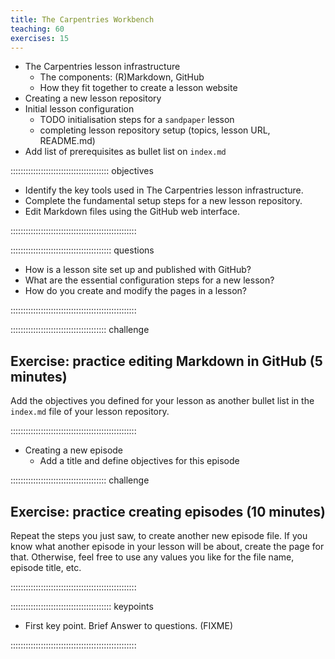```yaml
---
title: The Carpentries Workbench
teaching: 60
exercises: 15
---
```


- The Carpentries lesson infrastructure
  - The components: (R)Markdown, GitHub
  - How they fit together to create a lesson website
- Creating a new lesson repository
- Initial lesson configuration
  - TODO initialisation steps for a `sandpaper` lesson
  - completing lesson repository setup (topics, lesson URL, README.md)
- Add list of prerequisites as bullet list on `index.md`

::::::::::::::::::::::::::::::::::::::: objectives

- Identify the key tools used in The Carpentries lesson infrastructure.
- Complete the fundamental setup steps for a new lesson repository.
- Edit Markdown files using the GitHub web interface.

::::::::::::::::::::::::::::::::::::::::::::::::::

:::::::::::::::::::::::::::::::::::::::: questions

- How is a lesson site set up and published with GitHub?
- What are the essential configuration steps for a new lesson?
- How do you create and modify the pages in a lesson?

::::::::::::::::::::::::::::::::::::::::::::::::::

::::::::::::::::::::::::::::::::::::::  challenge

## Exercise: practice editing Markdown in GitHub (5 minutes)

Add the objectives you defined for your lesson
as another bullet list in the `index.md` file of your lesson repository.


::::::::::::::::::::::::::::::::::::::::::::::::::

- Creating a new episode
  - Add a title and define objectives for this episode

::::::::::::::::::::::::::::::::::::::  challenge

## Exercise: practice creating episodes (10 minutes)

Repeat the steps you just saw, to create another new episode file.
If you know what another episode in your lesson will be about,
create the page for that.
Otherwise, feel free to use any values you like for the file name, episode title, etc.


::::::::::::::::::::::::::::::::::::::::::::::::::



:::::::::::::::::::::::::::::::::::::::: keypoints

- First key point. Brief Answer to questions. (FIXME)

::::::::::::::::::::::::::::::::::::::::::::::::::


